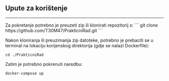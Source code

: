 ## Upute za korištenje
<hr>
Za pokretanje potrebno je preuzeti zip ili klonirati repozitorij s:
```
git clone https://github.com/T30M47/PrakticniRad.git
```

Nakon kloniranja ili preuzimanja zip datoteke, potrebno je prebaciti se u terminal na lokaciju korijenskog direktorija (gdje se nalazi Dockerfile):
```
cd ./PrakticniRad
```

Zatim je potrebno pokrenuti naredbu:
```
docker-compose up
```
